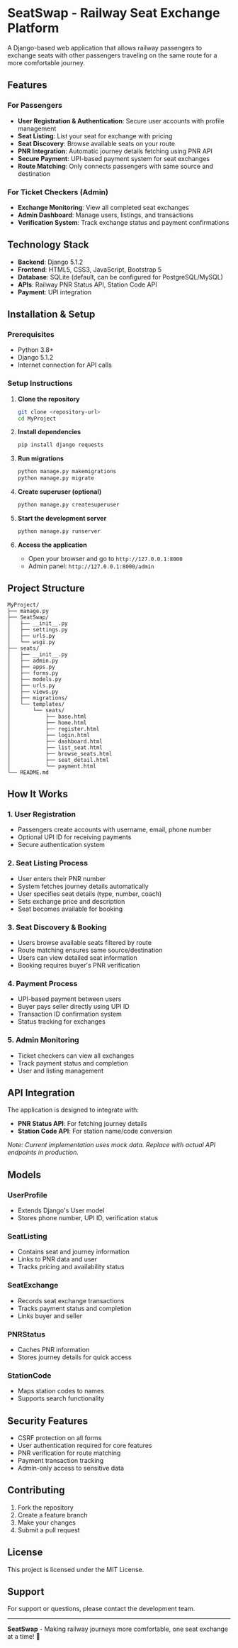 # SeatSwap - Railway Seat Exchange Platform

A Django-based web application that allows railway passengers to exchange seats with other passengers traveling on the same route for a more comfortable journey.

## Features

### For Passengers
- **User Registration & Authentication**: Secure user accounts with profile management
- **Seat Listing**: List your seat for exchange with pricing
- **Seat Discovery**: Browse available seats on your route
- **PNR Integration**: Automatic journey details fetching using PNR API
- **Secure Payment**: UPI-based payment system for seat exchanges
- **Route Matching**: Only connects passengers with same source and destination

### For Ticket Checkers (Admin)
- **Exchange Monitoring**: View all completed seat exchanges
- **Admin Dashboard**: Manage users, listings, and transactions
- **Verification System**: Track exchange status and payment confirmations

## Technology Stack

- **Backend**: Django 5.1.2
- **Frontend**: HTML5, CSS3, JavaScript, Bootstrap 5
- **Database**: SQLite (default, can be configured for PostgreSQL/MySQL)
- **APIs**: Railway PNR Status API, Station Code API
- **Payment**: UPI integration

## Installation & Setup

### Prerequisites
- Python 3.8+
- Django 5.1.2
- Internet connection for API calls

### Setup Instructions

1. **Clone the repository**
   ```bash
   git clone <repository-url>
   cd MyProject
   ```

2. **Install dependencies**
   ```bash
   pip install django requests
   ```

3. **Run migrations**
   ```bash
   python manage.py makemigrations
   python manage.py migrate
   ```

4. **Create superuser (optional)**
   ```bash
   python manage.py createsuperuser
   ```

5. **Start the development server**
   ```bash
   python manage.py runserver
   ```

6. **Access the application**
   - Open your browser and go to `http://127.0.0.1:8000`
   - Admin panel: `http://127.0.0.1:8000/admin`

## Project Structure

```
MyProject/
├── manage.py
├── SeatSwap/
│   ├── __init__.py
│   ├── settings.py
│   ├── urls.py
│   └── wsgi.py
├── seats/
│   ├── __init__.py
│   ├── admin.py
│   ├── apps.py
│   ├── forms.py
│   ├── models.py
│   ├── urls.py
│   ├── views.py
│   ├── migrations/
│   └── templates/
│       └── seats/
│           ├── base.html
│           ├── home.html
│           ├── register.html
│           ├── login.html
│           ├── dashboard.html
│           ├── list_seat.html
│           ├── browse_seats.html
│           ├── seat_detail.html
│           └── payment.html
└── README.md
```

## How It Works

### 1. User Registration
- Passengers create accounts with username, email, phone number
- Optional UPI ID for receiving payments
- Secure authentication system

### 2. Seat Listing Process
- User enters their PNR number
- System fetches journey details automatically
- User specifies seat details (type, number, coach)
- Sets exchange price and description
- Seat becomes available for booking

### 3. Seat Discovery & Booking
- Users browse available seats filtered by route
- Route matching ensures same source/destination
- Users can view detailed seat information
- Booking requires buyer's PNR verification

### 4. Payment Process
- UPI-based payment between users
- Buyer pays seller directly using UPI ID
- Transaction ID confirmation system
- Status tracking for exchanges

### 5. Admin Monitoring
- Ticket checkers can view all exchanges
- Track payment status and completion
- User and listing management

## API Integration

The application is designed to integrate with:
- **PNR Status API**: For fetching journey details
- **Station Code API**: For station name/code conversion

*Note: Current implementation uses mock data. Replace with actual API endpoints in production.*

## Models

### UserProfile
- Extends Django's User model
- Stores phone number, UPI ID, verification status

### SeatListing
- Contains seat and journey information
- Links to PNR data and user
- Tracks pricing and availability status

### SeatExchange
- Records seat exchange transactions
- Tracks payment status and completion
- Links buyer and seller

### PNRStatus
- Caches PNR information
- Stores journey details for quick access

### StationCode
- Maps station codes to names
- Supports search functionality

## Security Features

- CSRF protection on all forms
- User authentication required for core features
- PNR verification for route matching
- Payment transaction tracking
- Admin-only access to sensitive data

## Contributing

1. Fork the repository
2. Create a feature branch
3. Make your changes
4. Submit a pull request

## License

This project is licensed under the MIT License.

## Support

For support or questions, please contact the development team.

---

**SeatSwap** - Making railway journeys more comfortable, one seat exchange at a time! 🚂
